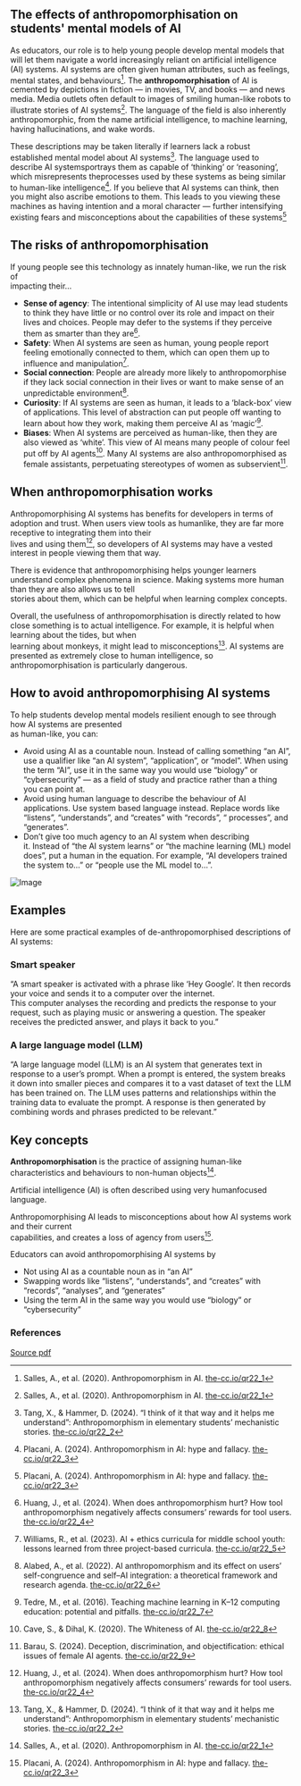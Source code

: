 ## The effects of anthropomorphisation on students' mental models of AI

As educators, our role is to help young people develop mental models that will let them navigate a world increasingly reliant on artificial intelligence (AI) systems. AI systems are often given human attributes, such as feelings, mental states, and behaviours[^1]. The **anthropomorphisation** of AI is cemented by depictions in fiction — in movies, TV, and books — and news media. Media outlets often default to images of smiling human-like robots to illustrate stories of AI systems[^1]. The language of the field is also inherently anthropomorphic, from the name artificial intelligence, to machine learning, having hallucinations, and wake words.

These descriptions may be taken literally if learners lack a robust established mental model about AI systems[^2]. The language used to describe AI systemsportrays them as capable of ‘thinking’ or ‘reasoning’, which misrepresents theprocesses used by these systems as being similar to human-like intelligence[^3]. If you believe that AI systems can think, then you might also ascribe emotions to them. This leads to you viewing these machines as having intention and a moral character — further intensifying existing fears and misconceptions about the capabilities of these systems[^3]

## The risks of anthropomorphisation

If young people see this technology as innately human-like, we run the risk of  
impacting their…

*   **Sense of agency**: The intentional simplicity of AI use may lead students to think they have little or no control over its role and impact on their lives and choices. People may defer to the systems if they perceive them as smarter than they are[^4].
*   **Safety**: When AI systems are seen as human, young people report feeling emotionally connected to them, which can open them up to influence and manipulation[^5].
*   **Social connection**: People are already more likely to anthropomorphise if they lack social connection in their lives or want to make sense of an unpredictable environment[^6].
*   **Curiosity**: If AI systems are seen as human, it leads to a ‘black-box’ view of applications. This level of abstraction can put people off wanting to learn about how they work, making them perceive AI as ‘magic’[^7].
*   **Biases**: When AI systems are perceived as human-like, then they are also viewed as ‘white’. This view of AI means many people of colour feel put off by AI agents[^8]. Many AI systems are also anthropomorphised as female assistants, perpetuating stereotypes of women as subservient[^9].

## When anthropomorphisation works

Anthropomorphising AI systems has benefits for developers in terms of adoption and trust. When users view tools as humanlike, they are far more receptive to integrating them into their  
lives and using them[^4], so developers of AI systems may have a vested interest in people viewing them that way.

There is evidence that anthropomorphising helps younger learners understand complex phenomena in science. Making systems more human than they are also allows us to tell  
stories about them, which can be helpful when learning complex concepts.

Overall, the usefulness of anthropomorphisation is directly related to how close something is to actual intelligence. For example, it is helpful when learning about the tides, but when  
learning about monkeys, it might lead to misconceptions[^2]. AI systems are presented as extremely close to human intelligence, so anthropomorphisation is particularly dangerous.

## How to avoid anthropomorphising AI systems

To help students develop mental models resilient enough to see through how AI systems are presented  
as human-like, you can:

*   Avoid using AI as a countable noun. Instead of calling something “an AI”, use a qualifier like “an AI system”, “application”, or “model”. When using the term “AI”, use it in the same way you would use “biology” or “cybersecurity” — as a field of study and practice rather than a thing you can point at.
*   Avoid using human language to describe the behaviour of AI applications. Use system based language instead. Replace words like “listens”, “understands”, and “creates” with “records”, “ processes”, and “generates”.
*   Don’t give too much agency to an AI system when describing  
    it. Instead of “the AI system learns” or “the machine learning (ML) model does”, put a human in the equation. For example, “AI developers trained the system to…” or “people use the ML model to…”.

![Image](Image)

## Examples

Here are some practical examples of de-anthropomorphised descriptions of AI systems:

### Smart speaker

“A smart speaker is activated with a phrase like ‘Hey Google’. It then records your voice and sends it to a computer over the internet.  
This computer analyses the recording and predicts the response to your request, such as playing music or answering a question. The speaker receives the predicted answer, and plays it back to you.”

### A large language model (LLM)

“A large language model (LLM) is an AI system that generates text in response to a user’s prompt. When a prompt is entered, the system breaks it down into smaller pieces and compares it to a vast dataset of text the LLM has been trained on. The LLM uses patterns and relationships within the training data to evaluate the prompt. A response is then generated by combining words and phrases predicted to be relevant.”

## Key concepts

**Anthropomorphisation** is the practice of assigning human-like characteristics and behaviours to non-human objects[^1].

Artificial intelligence (AI) is often described using very humanfocused language.

Anthropomorphising AI leads to misconceptions about how AI systems work and their current  
capabilities, and creates a loss of agency from users[^3].

Educators can avoid anthropomorphising AI systems by

*   Not using AI as a countable noun as in “an AI”
*   Swapping words like “listens”, “understands”, and “creates” with “records”, “analyses”, and “generates”
*   Using the term AI in the same way you would use “biology” or “cybersecurity”

### References

[^1]: Salles, A., et al. (2020). Anthropomorphism in AI. [the-cc.io/qr22\_1](the-cc.io/qr22_1)

[^2]: Tang, X., & Hammer, D. (2024). “I think of it that way and it helps me understand”: Anthropomorphism in elementary students’ mechanistic stories. [the-cc.io/qr22\_2](the-cc.io/qr22_2)

[^3]: Placani, A. (2024). Anthropomorphism in AI: hype and fallacy. [the-cc.io/qr22\_3](the-cc.io/qr22_2)

[^4]: Huang, J., et al. (2024). When does anthropomorphism hurt? How tool anthropomorphism negatively affects consumers’ rewards for tool users. [the-cc.io/qr22\_4](the-cc.io/qr22_4)

[^5]: Williams, R., et al. (2023). AI + ethics curricula for middle school youth: lessons learned from three project-based curricula. [the-cc.io/qr22\_5](the-cc.io/qr22_5)

[^6]: Alabed, A., et al. (2022). AI anthropomorphism and its effect on users’ self-congruence and self–AI integration: a theoretical framework and research agenda. [the-cc.io/qr22\_6](the-cc.io/qr22_6)

[^7]: Tedre, M., et al. (2016). Teaching machine learning in K–12 computing education: potential and pitfalls. [the-cc.io/qr22\_7](the-cc.io/qr22_7)

[^8]: Cave, S., & Dihal, K. (2020). The Whiteness of AI. [the-cc.io/qr22\_8](the-cc.io/qr22_8)

[^9]: Barau, S. (2024). Deception, discrimination, and objectification: ethical issues of female AI agents. [the-cc.io/qr22\_9](the-cc.io/qr22_9)

[Source pdf](https://static.raspberrypi.org/files/curriculum/quickreads/22-Pedagogy_Summary_Anthropomorphism_2025.pdf)
